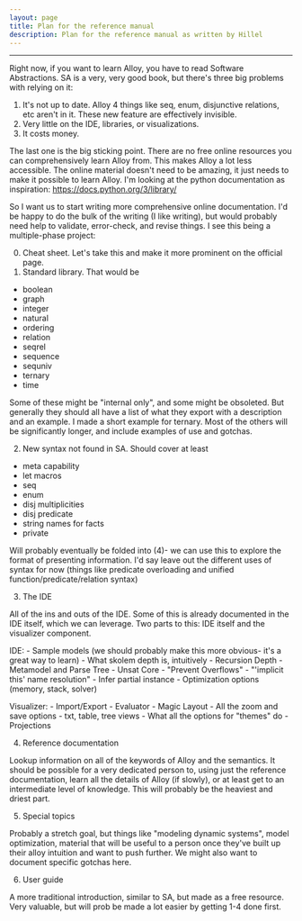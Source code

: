 ```yaml
---
layout: page
title: Plan for the reference manual
description: Plan for the reference manual as written by Hillel
---
```

---


Right now, if you want to learn Alloy, you have to read Software Abstractions. SA is a very, very good book, but there's three big problems with relying on it:

1. It's not up to date. Alloy 4 things like seq, enum, disjunctive relations, etc aren't in it. These new feature are effectively invisible.
2. Very little on the IDE, libraries, or visualizations.
3. It costs money.

The last one is the big sticking point. There are no free online resources you can comprehensively learn Alloy from. This makes Alloy a lot less accessible. The online material doesn't need to be amazing, it just needs to make it possible to learn Alloy. I'm looking at the python documentation as inspiration: https://docs.python.org/3/library/ 

So I want us to start writing more comprehensive online documentation. I'd be happy to do the bulk of the writing (I like writing), but would probably need help to validate, error-check, and revise things.  I see this being a multiple-phase project:

0. Cheat sheet. Let's take this and make it more prominent on the official page.
1. Standard library. That would be
  - boolean
  - graph
  - integer
  - natural
  - ordering
  - relation
  - seqrel
  - sequence
  - sequniv
  - ternary
  - time

Some of these might be "internal only", and some might be obsoleted. But generally they should all have a list of what they export with a description and an example. I made a short example for ternary. Most of the others will be significantly longer, and include examples of use and gotchas.

2. New syntax not found in SA. Should cover at least
  - meta capability
  - let macros
  - seq
  - enum
  - disj multiplicities
  - disj predicate
  - string names for facts
  - private

Will probably eventually be folded into (4)- we can use this to explore the format of presenting information. I'd say leave out the different uses of syntax for now (things like predicate overloading and unified function/predicate/relation syntax)

3. The IDE

All of the ins and outs of the IDE. Some of this is already documented in the IDE itself, which we can leverage. Two parts to this: IDE itself and the visualizer component.

  IDE:
	- Sample models (we should probably make this more obvious- it's a great way to learn)
	- What skolem depth is, intuitively
	- Recursion Depth
	- Metamodel and Parse Tree
	- Unsat Core
	- "Prevent Overflows"
	- "'implicit this' name resolution"
	-  Infer partial instance
	- Optimization options (memory, stack, solver)

  Visualizer:
	- Import/Export
	- Evaluator
	- Magic Layout
	- All the zoom and save options
	- txt, table, tree views
	- What all the options for "themes" do
	- Projections

4. Reference documentation

Lookup information on all of the keywords of Alloy and the semantics. It should be possible for a very dedicated person to, using just the reference documentation, learn all the details of Alloy (if slowly), or at least get to an intermediate level of knowledge. This will probably be the heaviest and driest part.

5. Special topics

Probably a stretch goal, but things like "modeling dynamic systems", model optimization, material that will be useful to a person once they've built up their alloy intuition and want to push further. We might also want to document specific gotchas here.

6. User guide

A more traditional introduction, similar to SA, but made as a free resource. Very valuable, but will prob be made a lot easier by getting 1-4 done first.



